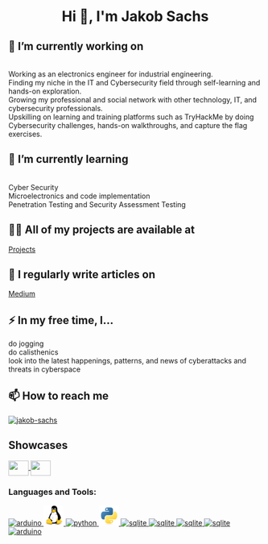 <h1 align="center">Hi 👋, I'm Jakob Sachs</h1>

<h2>🔭 I’m currently working on</h2> <br>Working as an electronics engineer for industrial engineering.<br>Finding my niche in the IT and Cybersecurity field through self-learning and hands-on exploration.<br>Growing my professional and social network with other technology, IT, and cybersecurity professionals.<br>Upskilling on learning and training platforms such as TryHackMe by doing Cybersecurity challenges, hands-on walkthroughs, and capture the flag exercises.

<h2 >🌱 I’m currently learning</h2> <br>Cyber Security <br>Microelectronics and code implementation <br>Penetration Testing and Security Assessment Testing

<h2 > 👨‍💻 All of my projects are available at</h2><p><a href=”https://github.com/jakob837?tab=projects” rel="nofollow">Projects</a> </p>

<h2 >📝 I regularly write articles on</h2><p><a href=”https://medium.com/@jakobsachs2005/test-d4aac89cda05](https://medium.com/@jakobsachs2005/test-d4aac89cda05”rel="nofollow">Medium</a> </p>

<h2 >⚡ In my free time, I...</h2>do jogging <br>do calisthenics <br>look into the latest happenings, patterns, and news of cyberattacks and threats in cyberspace

<h2 >📫 How to reach me</h2>

<p align="left">
<a href="https://www.linkedin.com/in/jakob-sachs-8a7997220/" target="blank"><img align="center" src="https://raw.githubusercontent.com/rahuldkjain/github-profile-readme-generator/master/src/images/icons/Social/linked-in-alt.svg" alt="jakob-sachs" height="30" width="40" /></a>
</p>



<h2 >Showcases</h2>
<p align="left">
<p>
<a href="https://www.coursera.org/user/de1a479cc52a3d60df17440d8a08edd8" target="blank"><img align="center" src="https://cdn.prod.website-files.com/64747b6996040b5fe401c250/64ad011c332ae9274bb66ac1_Coursera.png" height="30" width="40" />
<a href="https://tryhackme.com/p/jakobsachs" target="blank"><img align="center" src="https://images.crunchbase.com/image/upload/c_pad,h_256,w_256,f_auto,q_auto:eco,dpr_1/vrb9yt0hpbyszpsewjwc" height="30" width="40" />
</a>
<a/>
</p>

<p/>




<a href=””></a>

<h3 align="left">Languages and Tools:</h3>

<p align="left">
<p/>
<p align="left"> <a href="https://www.arduino.cc/" target="_blank" rel="noreferrer"> <img src="https://cdn.worldvectorlogo.com/logos/arduino-1.svg" alt="arduino" width="40" height="40"/> </a> 
  <a href="https://www.linux.org/" target="_blank" rel="noreferrer"> <img src="https://raw.githubusercontent.com/devicons/devicon/master/icons/linux/linux-original.svg" alt="linux" width="40" height="40"/> </a> 
  <a href="https://pandas.pydata.org/" target="_blank" rel="noreferrer"> <img src="https://encrypted-tbn0.gstatic.com/images?q=tbn:ANd9GcTCpCB6Du8H6Lrm5WIbDcdW59uqoSiL-eeTlw&s" alt="python" width="40" height="40"/> </a> 
  <a href="https://www.python.org" target="_blank" rel="noreferrer"> <img src="https://raw.githubusercontent.com/devicons/devicon/master/icons/python/python-original.svg" alt="python" width="40" height="40"/> </a> 
  <a href="https://www.vmware.com/" target="_blank" rel="noreferrer"> <img src="https://upload.wikimedia.org/wikipedia/commons/9/91/VMware_Workstation_Player_Icon.png" alt="sqlite" width="40" height="40"/> </a> 
  <a href="https://www.jetbrains.com/pycharm/" target="_blank" rel="noreferrer"> <img src="https://upload.wikimedia.org/wikipedia/commons/thumb/1/1d/PyCharm_Icon.svg/1024px-PyCharm_Icon.svg.png" alt="sqlite" width="40" height="40"/> </a> 
  <a href="https://www.netacad.com/courses/packet-tracer" target="_blank" rel="noreferrer"> <img src="https://hurbad.com/wp-content/uploads/2021/12/Cisco-Packet-Tracer.png" alt="sqlite" width="40" height="40"/> </a> 
  <a href="https://jupyter.org/" target="_blank" rel="noreferrer"> <img src="https://jupyter.org/assets/homepage/main-logo.svg" alt="sqlite" width="40" height="40"/> </a> 
  <a href="https://code.visualstudio.com/" target="_blank" rel="noreferrer"> <img src="https://upload.wikimedia.org/wikipedia/commons/9/9a/Visual_Studio_Code_1.35_icon.svg" alt="arduino" width="40" height="40"/> </a> 
</p>


